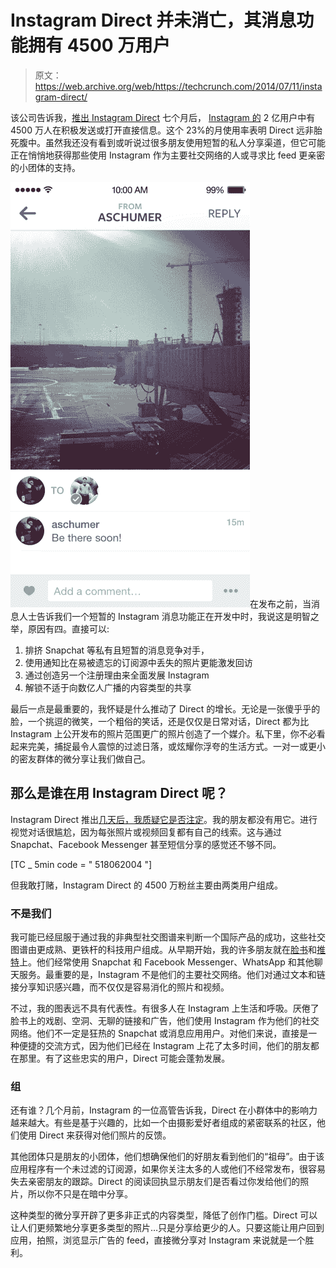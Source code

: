 # Instagram Direct 并未消亡，其消息功能拥有 4500 万用户 

> 原文：<https://web.archive.org/web/https://techcrunch.com/2014/07/11/instagram-direct/>

该公司告诉我，[推出 Instagram Direct](https://web.archive.org/web/20221206105214/https://beta.techcrunch.com/2013/12/12/instagram-messaging/) 七个月后， [Instagram 的](https://web.archive.org/web/20221206105214/http://www.crunchbase.com/organization/instagram) 2 亿用户中有 4500 万人在积极发送或打开直接信息。这个 23%的月使用率表明 Direct 远非胎死腹中。虽然我还没有看到或听说过很多朋友使用短暂的私人分享渠道，但它可能正在悄悄地获得那些使用 Instagram 作为主要社交网络的人或寻求比 feed 更亲密的小团体的支持。

![One-to-One](img/ebd5f05c3574fbfd5062bd147a77df0e.png)在发布之前，当消息人士告诉我们一个短暂的 Instagram 消息功能正在开发中时，我说这是明智之举，原因有四。直接可以:

1.  排挤 Snapchat 等私有且短暂的消息竞争对手，
2.  使用通知比在易被遗忘的订阅源中丢失的照片更能激发回访
3.  通过创造另一个注册理由来全面发展 Instagram
4.  解锁不适于向数亿人广播的内容类型的共享

最后一点是最重要的，我怀疑是什么推动了 Direct 的增长。无论是一张傻乎乎的脸，一个挑逗的微笑，一个粗俗的笑话，还是仅仅是日常对话，Direct 都为比 Instagram 上公开发布的照片范围更广的照片创造了一个媒介。私下里，你不必看起来完美，捕捉最令人震惊的过滤日落，或炫耀你浮夸的生活方式。一对一或更小的密友群体的微分享让我们做自己。

## 那么是谁在用 Instagram Direct 呢？

Instagram Direct 推出[几天后，我质疑它是否注定](https://web.archive.org/web/20221206105214/https://beta.techcrunch.com/2013/12/15/too-different-not-different-enough-why-instagram-direct-may-fail/)。我的朋友都没有用它。进行视觉对话很尴尬，因为每张照片或视频回复都有自己的线索。这与通过 Snapchat、Facebook Messenger 甚至短信分享的感觉还不够不同。

[TC _ 5min code = " 518062004 "]

但我敢打赌，Instagram Direct 的 4500 万粉丝主要由两类用户组成。

### 不是我们

我可能已经屈服于通过我的非典型社交图谱来判断一个国际产品的成功，这些社交图谱由更成熟、更铁杆的科技用户组成。从早期开始，我的许多朋友就在[脸书](https://web.archive.org/web/20221206105214/http://www.crunchbase.com/organization/facebook)和[推特](https://web.archive.org/web/20221206105214/http://www.crunchbase.com/organization/twitter)上。他们经常使用 Snapchat 和 Facebook Messenger、WhatsApp 和其他聊天服务。最重要的是，Instagram 不是他们的主要社交网络。他们对通过文本和链接分享知识感兴趣，而不仅仅是容易消化的照片和视频。

不过，我的图表远不具有代表性。有很多人在 Instagram 上生活和呼吸。厌倦了脸书上的戏剧、空洞、无聊的链接和广告，他们使用 Instagram 作为他们的社交网络。他们不一定是狂热的 Snapchat 或消息应用用户。对他们来说，直接是一种便捷的交流方式，因为他们已经在 Instagram 上花了太多时间，他们的朋友都在那里。有了这些忠实的用户，Direct 可能会蓬勃发展。

### 组

还有谁？几个月前，Instagram 的一位高管告诉我，Direct 在小群体中的影响力越来越大。有些是基于兴趣的，比如一个由摄影爱好者组成的紧密联系的社区，他们使用 Direct 来获得对他们照片的反馈。

其他团体只是朋友的小团体，他们想确保他们的好朋友看到他们的“祖母”。由于该应用程序有一个未过滤的订阅源，如果你关注太多的人或他们不经常发布，很容易失去亲密朋友的跟踪。Direct 的阅读回执显示朋友们是否看过你发给他们的照片，所以你不只是在暗中分享。

这种类型的微分享开辟了更多非正式的内容类型，降低了创作门槛。Direct 可以让人们更频繁地分享更多类型的照片…只是分享给更少的人。只要这能让用户回到应用，拍照，浏览显示广告的 feed，直接微分享对 Instagram 来说就是一个胜利。